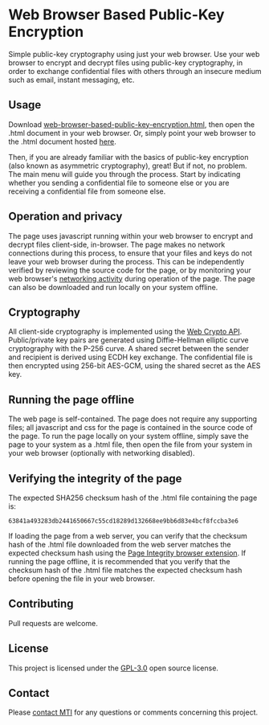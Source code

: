 # Web Browser Based Public-Key Encryption

Simple public-key cryptography using just your web browser. Use your web browser to encrypt and decrypt files using public-key cryptography, in order to exchange confidential files with others through an insecure medium such as email, instant messaging, etc.

## Usage

Download [web-browser-based-public-key-encryption.html](https://github.com/meixler/web-browser-based-public-key-encryption/blob/master/web-browser-based-public-key-encryption.html), then open the .html document in your web browser.  Or, simply point your web browser to the .html document hosted [here](https://www.meixler-tech.com/web-browser-based-public-key-encryption.html).

Then, if you are already familiar with the basics of public-key encryption (also known as asymmetric cryptography), great!  But if not, no problem.
The main menu will guide you through the process.  Start by indicating whether you sending a confidential file to someone else or you are receiving a confidential file from someone else.

## Operation and privacy

The page uses javascript running within your web browser to encrypt and decrypt files client-side, in-browser. The page makes no network connections during this process, to ensure that your files and keys do not leave your web browser during the process. This can be independently verified by reviewing the source code for the page, or by monitoring your web browser's [networking activity](https://developer.mozilla.org/en-US/docs/Tools/Network_Monitor) during operation of the page. The page can also be downloaded and run locally on your system offline. 

## Cryptography

All client-side cryptography is implemented using the [Web Crypto API](https://developer.mozilla.org/en-US/docs/Web/API/Web_Crypto_API). 
Public/private key pairs are generated using Diffie-Hellman elliptic curve cryptography with the P-256 curve.
A shared secret between the sender and recipient is derived using ECDH key exchange.
The confidential file is then encrypted using 256-bit AES-GCM, using the shared secret as the AES key.

## Running the page offline

The web page is self-contained. The page does not require any supporting files; all javascript and css for the page is contained in the source code of the page. 
To run the page locally on your system offline, simply save the page to your system as a .html file, then open the file from your system in your web browser (optionally with networking disabled).

## Verifying the integrity of the page

The expected SHA256 checksum hash of the .html file containing the page is:

    63841a493283db2441650667c55cd18289d132668ee9bb6d83e4bcf8fccba3e6

If loading the page from a web server, you can verify that the checksum hash of the .html file downloaded from the web server matches the expected checksum hash using the [Page Integrity browser extension](https://www.pageintegrity.net/).
If running the page offline, it is recommended that you verify that the checksum hash of the .html file matches the expected checksum hash before opening the file in your web browser.

## Contributing

Pull requests are welcome.

## License

This project is licensed under the [GPL-3.0](https://www.gnu.org/licenses/gpl-3.0.en.html) open source license.

## Contact

Please [contact MTI](https://www.meixler-tech.com/contact.php) for any questions or comments concerning this project.
